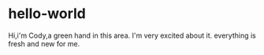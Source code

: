 # hello-world

Hi,i'm Cody,a green hand in this area. I'm very excited about it.
everything is fresh and new for me.
